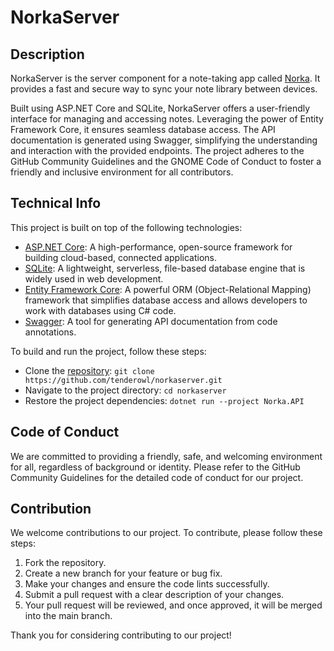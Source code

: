 # NorkaServer

## Description

NorkaServer is the server component for a note-taking app called [Norka](https://github.com/tenderowl/norka). It provides a fast and secure way to sync your
note library between devices.

Built using ASP.NET Core and SQLite, NorkaServer offers a user-friendly
interface for managing and accessing notes. Leveraging the power of Entity Framework Core, it ensures seamless database
access. The API documentation is generated using Swagger, simplifying the understanding and interaction with the
provided endpoints. The project adheres to the GitHub Community Guidelines and the GNOME Code of Conduct to foster a
friendly and inclusive environment for all contributors.

## Technical Info

This project is built on top of the following technologies:

- [ASP.NET Core](https://dotnet.microsoft.com/en-us/apps/aspnet): A high-performance, open-source framework for building cloud-based, connected applications.
- [SQLite](https://www.sqlite.org/): A lightweight, serverless, file-based database engine that is widely used in web development.
- [Entity Framework Core](https://learn.microsoft.com/en-us/ef/core/): A powerful ORM (Object-Relational Mapping) framework that simplifies database access and allows
  developers to work with databases using C# code.
- [Swagger](https://github.com/domaindrivendev/Swashbuckle.AspNetCore): A tool for generating API documentation from code annotations.

To build and run the project, follow these steps:

- Clone the [repository](https://github.com/tenderowl/norkaserver.git): `git clone https://github.com/tenderowl/norkaserver.git`
- Navigate to the project directory: `cd norkaserver`
- Restore the project dependencies: `dotnet run --project Norka.API`

## Code of Conduct

We are committed to providing a friendly, safe, and welcoming environment for all,
regardless of background or identity.
Please refer to the GitHub Community Guidelines for the detailed code of conduct for our
project.

## Contribution

We welcome contributions to our project. To contribute, please follow these steps:

1. Fork the repository.
2. Create a new branch for your feature or bug fix.
3. Make your changes and ensure the code lints successfully.
4. Submit a pull request with a clear description of your changes.
5. Your pull request will be reviewed, and once approved, it will be merged into the main branch.

Thank you for considering contributing to our project! 
